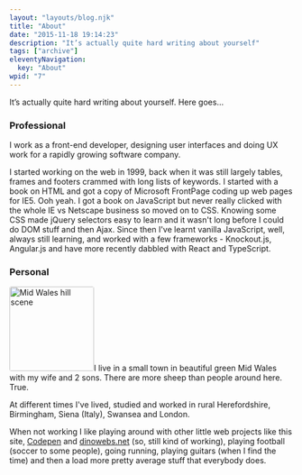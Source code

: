 ```yaml
---
layout: "layouts/blog.njk"
title: "About"
date: "2015-11-18 19:14:23"
description: "It’s actually quite hard writing about yourself"
tags: ["archive"]
eleventyNavigation:
  key: "About"
wpid: "7"
---
```


It’s actually quite hard writing about yourself. Here goes…

<h3>Professional</h3>
I work as a front-end developer, designing user interfaces and doing UX work for a rapidly growing software company.

I started working on the web in 1999, back when it was still largely tables, frames and footers crammed with long lists of keywords. I started with a book on HTML and got a copy of Microsoft FrontPage coding up web pages for IE5. Ooh yeah. I got a book on JavaScript but never really clicked with the whole IE vs Netscape business so moved on to CSS. Knowing some CSS made jQuery selectors easy to learn and it wasn't long before I could do DOM stuff and then Ajax. Since then I've learnt vanilla JavaScript, well, always still learning, and worked with a few frameworks - Knockout.js, Angular.js and have more recently dabbled with React and TypeScript.

<h3>Personal</h3>
<a href="/img/2015/11/mid-wales.jpg" rel="attachment wp-att-134"><img class="circle alignright wp-image-134 size-medium" src="/img/2015/11/mid-wales-300x300.jpg" alt="Mid Wales hill scene" width="150" height="150" style="border-radius:.25em;" /></a>I live in a small town in beautiful green Mid Wales with my wife and 2 sons. There are more sheep than people around here. True.

At different times I've lived, studied and worked in rural Herefordshire, Birmingham, Siena (Italy), Swansea and London.

When not working I like playing around with other little web projects like this site, <a href="https://codepen.io/chris22smith">Codepen</a> and <a href="http://dinowebs.net">dinowebs.net</a> (so, still kind of working), playing football (soccer to some people), going running, playing guitars (when I find the time) and then a load more pretty average stuff that everybody does.
